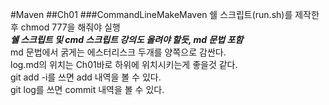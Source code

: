 #Maven
##Ch01
###CommandLineMakeMaven
쉘 스크립트(run.sh)를 제작한 후 chmod 777을 해줘야 실행  
***쉘 스크립트 및 cmd 스크립트 강의도 올려야 할듯, md 문법 포함***  
md 문법에서 굵게는 에스터리스크 두개를 양쪽으로 감싼다.  
log.md의 위치는 Ch01바로 하위에 위치시키는게 좋을것 같다.  
git add -i를 쓰면 add 내역을 볼 수 있다.  
git log를 쓰면 commit 내역을 볼 수 있다.